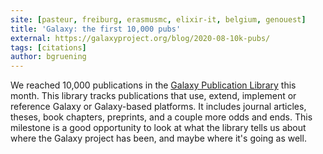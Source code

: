 ```yaml
---
site: [pasteur, freiburg, erasmusmc, elixir-it, belgium, genouest]
title: 'Galaxy: the first 10,000 pubs'
external: https://galaxyproject.org/blog/2020-08-10k-pubs/
tags: [citations]
author: bgruening
---
```


We reached 10,000 publications in the [Galaxy Publication Library](https://www.zotero.org/groups/1732893/galaxy) this month. This library tracks publications that use, extend,
implement or reference Galaxy or Galaxy-based platforms. It includes journal articles, theses, book chapters, preprints, and a couple more odds and ends.
This milestone is a good opportunity to look at what the library tells us about where the Galaxy project has been, and maybe where it's going as well.
